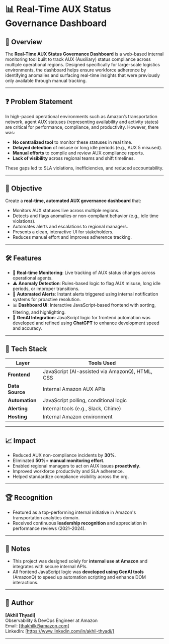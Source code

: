 # 📊 Real-Time AUX Status Governance Dashboard

## 🚀 Overview

The **Real-Time AUX Status Governance Dashboard** is a web-based internal monitoring tool built to track AUX (Auxiliary) status compliance across multiple operational regions. Designed specifically for large-scale logistics environments, the dashboard helps ensure workforce adherence by identifying anomalies and surfacing real-time insights that were previously only available through manual tracking.

---

## ❓ Problem Statement

In high-paced operational environments such as Amazon’s transportation network, agent AUX statuses (representing availability and activity states) are critical for performance, compliance, and productivity. However, there was:

- **No centralized tool** to monitor these statuses in real time.
- **Delayed detection** of misuse or long idle periods (e.g., AUX 5 misused).
- **Manual efforts** to compile and review AUX compliance reports.
- **Lack of visibility** across regional teams and shift timelines.

These gaps led to SLA violations, inefficiencies, and reduced accountability.

---

## 🎯 Objective

Create a **real-time, automated AUX governance dashboard** that:

- Monitors AUX statuses live across multiple regions.
- Detects and flags anomalies or non-compliant behavior (e.g., idle time violations).
- Automates alerts and escalations to regional managers.
- Presents a clean, interactive UI for stakeholders.
- Reduces manual effort and improves adherence tracking.

---

## 🛠️ Features

- 🔁 **Real-time Monitoring**: Live tracking of AUX status changes across operational agents.
- ⚠️ **Anomaly Detection**: Rules-based logic to flag AUX misuse, long idle periods, or improper transitions.
- 📢 **Automated Alerts**: Instant alerts triggered using internal notification systems for proactive resolution.
- 📊 **Dashboard UI**: Interactive JavaScript-based frontend with sorting, filtering, and highlighting.
- 🤖 **GenAI Integration**: JavaScript logic for frontend automation was developed and refined using **ChatGPT** to enhance development speed and accuracy.

---

## 🧱 Tech Stack

| Layer         | Tools Used                              |
|---------------|------------------------------------------|
| **Frontend**  | JavaScript (AI-assisted via AmazonQ), HTML, CSS |
| **Data Source** | Internal Amazon AUX APIs                |
| **Automation**| JavaScript polling, conditional logic     |
| **Alerting**  | Internal tools (e.g., Slack, Chime)       |
| **Hosting**   | Internal Amazon environment               |

---

## 📈 Impact

- Reduced AUX non-compliance incidents by **30%**.
- Eliminated **50%+ manual monitoring effort**.
- Enabled regional managers to act on AUX issues **proactively**.
- Improved workforce productivity and SLA adherence.
- Helped standardize compliance visibility across the org.

---

## 🏆 Recognition

- Featured as a top-performing internal initiative in Amazon's transportation analytics domain.
- Received continuous **leadership recognition** and appreciation in performance reviews (2021–2024).

---

## 📌 Notes

- This project was designed solely for **internal use at Amazon** and integrates with secure internal APIs.
- All frontend JavaScript logic was **developed using GenAI tools** (AmazonQ) to speed up automation scripting and enhance DOM interactions.

---

## 🙋 Author

**[Akhil Thyadi]**  
Observability & DevOps Engineer at Amazon  
Email: [thakhilk@amazon.com]  
LinkedIn: [https://www.linkedin.com/in/akhil-thyadi/]  

---

